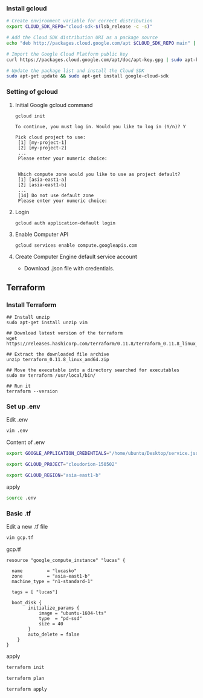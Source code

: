 ### Install gcloud

```sh
# Create environment variable for correct distribution
export CLOUD_SDK_REPO="cloud-sdk-$(lsb_release -c -s)"

# Add the Cloud SDK distribution URI as a package source
echo "deb http://packages.cloud.google.com/apt $CLOUD_SDK_REPO main" | sudo tee -a /etc/apt/sources.list.d/google-cloud-sdk.list

# Import the Google Cloud Platform public key
curl https://packages.cloud.google.com/apt/doc/apt-key.gpg | sudo apt-key add -

# Update the package list and install the Cloud SDK
sudo apt-get update && sudo apt-get install google-cloud-sdk

```

### Setting of gcloud

1. Initial Google gcloud command

	```
	gcloud init
	
	To continue, you must log in. Would you like to log in (Y/n)? Y
	
	Pick cloud project to use:
	 [1] [my-project-1]
	 [2] [my-project-2]
	 ...
	 Please enter your numeric choice:
	 
	 
	 Which compute zone would you like to use as project default?
	 [1] [asia-east1-a]
	 [2] [asia-east1-b]
	 ...
	 [14] Do not use default zone
	 Please enter your numeric choice:
	```


2. Login 


	```
	gcloud auth application-default login
	```

3. Enable Computer API

	```sh
	gcloud services enable compute.googleapis.com
	```

4. Create Computer Engine default service account

	* Download .json file with credentials.

	
## Terraform

### Install Terraform

```
## Install unzip
sudo apt-get install unzip vim

## Download latest version of the terraform
wget https://releases.hashicorp.com/terraform/0.11.8/terraform_0.11.8_linux_amd64.zip

## Extract the downloaded file archive
unzip terraform_0.11.8_linux_amd64.zip

## Move the executable into a directory searched for executables
sudo mv terraform /usr/local/bin/

## Run it
terraform --version
```


### Set up .env

Edit .env

```sh
vim .env
```

Content of .env

```sh
export GOOGLE_APPLICATION_CREDENTIALS="/home/ubuntu/Desktop/service.json"

export GCLOUD_PROJECT="cloudorion-150502"

export GCLOUD_REGION="asia-east1-b" 
```

apply

```sh
source .env
```

### Basic .tf

Edit a new .tf file

```sh
vim gcp.tf
```



gcp.tf

```
resource "google_compute_instance" "lucas" {

  name         = "lucasko"
  zone         = "asia-east1-b"
  machine_type = "n1-standard-1"

  tags = [ "lucas"]

  boot_disk {
        initialize_params {
            image = "ubuntu-1604-lts"
            type  = "pd-ssd"
            size = 40
        }
        auto_delete = false
    }
}

```


apply

```sh
terraform init

terraform plan

terraform apply
```

